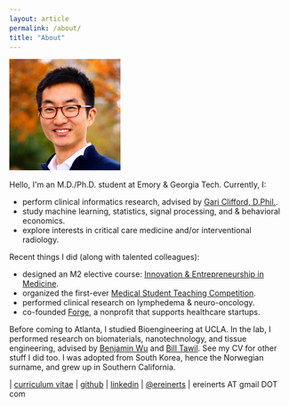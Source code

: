 ```yaml
---
layout: article
permalink: /about/
title: "About"
---
```


<img src="/images/erik.jpg" width="200">

Hello, I'm an M.D./Ph.D. student at Emory & Georgia Tech. Currently, I:

+ perform clinical informatics research, advised by [Gari Clifford, D.Phil.](http://gdclifford.info/gari).
+ study machine learning, statistics, signal processing, and & behavioral economics.
+ explore interests in critical care medicine and/or interventional radiology.

Recent things I did (along with talented colleagues):

+ designed an M2 elective course: [Innovation & Entrepreneurship in Medicine](http://erikreinertsen.com/iemed/).
+ organized the first-ever [Medical Student Teaching Competition](http://emorymstc.com/).
+ performed clinical research on lymphedema & neuro-oncology.
+ co-founded [Forge](http://forgehealth.org), a nonprofit that supports healthcare startups.

Before coming to Atlanta, I studied Bioengineering at UCLA. In the lab, I performed research on biomaterials, nanotechnology, and tissue engineering, advised by [Benjamin Wu](http://www.bioeng.ucla.edu/people/faculty/Faculty/benjamin-m.-wu-d.d.s.-ph.d) and [Bill Tawil](http://www.bioeng.ucla.edu/people/faculty/adjunct-faculty/bill-j.-tawil-ph.d). See my CV for other stuff I did too. I was adopted from South Korea, hence the Norwegian surname, and grew up in Southern California.

<i class="fa fa-graduation-cap"></i> | [curriculum vitae](https://dl.dropboxusercontent.com/u/1102315/Erik%20Reinertsen%20CV.pdf)
<i class="fa fa-github"></i> | [github](https://github.com/erikreinertsen)
<i class="fa fa-linkedin"></i> | [linkedin](http://www.linkedin.com/in/erikreinertsen/)
<i class="fa fa-twitter"></i> | [@ereinerts](http://www.twitter.com/ereinerts)
<i class="fa fa-envelope"></i> | ereinerts AT gmail DOT com
